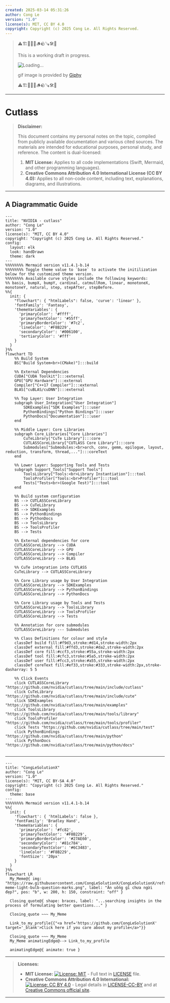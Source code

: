 ```yaml
---
created: 2025-03-14 05:31:26
author: Cong Le
version: "1.0"
license(s): MIT, CC BY 4.0
copyright: Copyright (c) 2025 Cong Le. All Rights Reserved.
---
```




> ⚠️🏗️🚧🦺🧱🪵🪨🪚🛠️👷
> 
> This is a working draft in progress.
> 
> ![Loading...](https://media3.giphy.com/media/v1.Y2lkPTc5MGI3NjExcWN4eDgyYWQydWs2NnhtcHM4OHIweHI4OWxiZzVxZnRrejExa3ppZCZlcD12MV9pbnRlcm5hbF9naWZfYnlfaWQmY3Q9Zw/JVgPPB1qZTrNu/giphy.gif)
> 
> gif image is provided by [Giphy](https://giphy.com)
> 
> ⚠️🏗️🚧🦺🧱🪵🪨🪚🛠️👷

----



# Cutlass
> **Disclaimer:**
>
> This document contains my personal notes on the topic,
> compiled from publicly available documentation and various cited sources.
> The materials are intended for educational purposes, personal study, and reference.
> The content is dual-licensed:
> 1. **MIT License:** Applies to all code implementations (Swift, Mermaid, and other programming languages).
> 2. **Creative Commons Attribution 4.0 International License (CC BY 4.0):** Applies to all non-code content, including text, explanations, diagrams, and illustrations.
---


## A Diagrammatic Guide 


```mermaid
---
title: "NVIDIA - cutlass"
author: "Cong Le"
version: "1.0"
license(s): "MIT, CC BY 4.0"
copyright: "Copyright (c) 2025 Cong Le. All Rights Reserved."
config:
  layout: elk
  look: handDrawn
  theme: dark
---
%%%%%%%% Mermaid version v11.4.1-b.14
%%%%%%%% Toggle theme value to `base` to activate the initilization below for the customized theme version.
%%%%%%%% Available curve styles include the following keywords:
%% basis, bumpX, bumpY, cardinal, catmullRom, linear, monotoneX, monotoneY, natural, step, stepAfter, stepBefore.
%%{
  init: {
    "flowchart": { "htmlLabels": false, 'curve': 'linear' },
    'fontFamily': 'Fantasy',
    'themeVariables': {
      'primaryColor': '#ffff',
      'primaryTextColor': '#55ff',
      'primaryBorderColor': '#7c2',
      'lineColor': '#F8B229',
      'secondaryColor': '#006100',
      'tertiaryColor': '#fff'
    }
  }
}%%
flowchart TD
    %% Build System
    BS["Build System<br>(CMake)"]:::build

    %% External Dependencies
    CUDA["CUDA Toolkit"]:::external
    GPU["GPU Hardware"]:::external
    Compiler["C++17 Compiler"]:::external
    BLAS["cuBLAS/cuDNN"]:::external

    %% Top Layer: User Integration
    subgraph User_Integration["User Integration"]
        SDKExamples["SDK Examples"]:::user
        PythonBindings["Python Bindings"]:::user
        PythonDocs["Documentation"]:::user
    end

    %% Middle Layer: Core Libraries
    subgraph Core_Libraries["Core Libraries"]
        CuTeLibrary["CuTe Library"]:::core
        CUTLASSCoreLibrary["CUTLASS Core Library"]:::core
        Submodules["Submodules:<br>arch, conv, gemm, epilogue, layout, reduction, transform, thread,..."]:::coreText
    end

    %% Lower Layer: Supporting Tools and Tests
    subgraph Support_Tools["Support Tools"]
        ToolsLibrary["Tools:<br>Library Instantiation"]:::tool
        ToolsProfiler["Tools:<br>Profiler"]:::tool
        Tests["Tests<br>(Google Test)"]:::tool
    end

    %% Build system configuration
    BS --> CUTLASSCoreLibrary
    BS --> CuTeLibrary
    BS --> SDKExamples
    BS --> PythonBindings
    BS --> PythonDocs
    BS --> ToolsLibrary
    BS --> ToolsProfiler
    BS --> Tests

    %% External dependencies for core
    CUTLASSCoreLibrary --> CUDA
    CUTLASSCoreLibrary --> GPU
    CUTLASSCoreLibrary --> Compiler
    CUTLASSCoreLibrary --> BLAS

    %% CuTe integration into CUTLASS
    CuTeLibrary --> CUTLASSCoreLibrary

    %% Core Library usage by User Integration
    CUTLASSCoreLibrary --> SDKExamples
    CUTLASSCoreLibrary --> PythonBindings
    CUTLASSCoreLibrary --> PythonDocs

    %% Core Library usage by Tools and Tests
    CUTLASSCoreLibrary --> ToolsLibrary
    CUTLASSCoreLibrary --> ToolsProfiler
    CUTLASSCoreLibrary --> Tests

    %% Annotation for core submodules
    CUTLASSCoreLibrary --- Submodules

    %% Class Definitions for colour and style
    classDef build fill:#f9d3,stroke:#d14,stroke-width:2px
    classDef external fill:#ffd3,stroke:#da2,stroke-width:2px
    classDef core fill:#ccf3,stroke:#55a,stroke-width:2px
    classDef tool fill:#cfc3,stroke:#5a5,stroke-width:2px
    classDef user fill:#fcc3,stroke:#a55,stroke-width:2px
    classDef coreText fill:#ef33,stroke:#333,stroke-width:2px,stroke-dasharray: 5 5

    %% Click Events
    click CUTLASSCoreLibrary "https://github.com/nvidia/cutlass/tree/main/include/cutlass"
    click CuTeLibrary "https://github.com/nvidia/cutlass/tree/main/include/cute"
    click SDKExamples "https://github.com/nvidia/cutlass/tree/main/examples"
    click ToolsLibrary "https://github.com/nvidia/cutlass/tree/main/tools/library"
    click ToolsProfiler "https://github.com/nvidia/cutlass/tree/main/tools/profiler"
    click Tests "https://github.com/nvidia/cutlass/tree/main/test"
    click PythonBindings "https://github.com/nvidia/cutlass/tree/main/python"
    click PythonDocs "https://github.com/nvidia/cutlass/tree/main/python/docs"
    
```






---

<!-- 
```mermaid
%% Current Mermaid version
info
```  -->


```mermaid
---
title: "CongLeSolutionX"
author: "Cong Le"
version: "1.0"
license(s): "MIT, CC BY-SA 4.0"
copyright: "Copyright (c) 2025 Cong Le. All Rights Reserved."
config:
  theme: base
---
%%%%%%%% Mermaid version v11.4.1-b.14
%%{
  init: {
    'flowchart': { 'htmlLabels': false },
    'fontFamily': 'Bradley Hand',
    'themeVariables': {
      'primaryColor': '#fc82',
      'primaryTextColor': '#F8B229',
      'primaryBorderColor': '#27AE60',
      'secondaryColor': '#81c784',
      'secondaryTextColor': '#6C3483',
      'lineColor': '#F8B229',
      'fontSize': '20px'
    }
  }
}%%
flowchart LR
  My_Meme@{ img: "https://raw.githubusercontent.com/CongLeSolutionX/CongLeSolutionX/refs/heads/main/assets/images/My-meme-light-bulb-question-marks.png", label: "Ăn uống gì chưa ngừi đẹp?", pos: "b", w: 200, h: 150, constraint: "off" }

  Closing_quote@{ shape: braces, label: "...searching insights in the process of formulating better questions..." }

  Closing_quote ~~~ My_Meme
    
  Link_to_my_profile{{"<a href='https://github.com/CongLeSolutionX' target='_blank'>Click here if you care about my profile</a>"}}

  Closing_quote ~~~ My_Meme
  My_Meme animatingEdge@--> Link_to_my_profile
  
  animatingEdge@{ animate: true }

```

---
> **Licenses:**
>
> - **MIT License:**  [![License: MIT](https://img.shields.io/badge/License-MIT-yellow.svg)](LICENSE) - Full text in [LICENSE](LICENSE) file.
> - **Creative Commons Attribution 4.0 International:** [![License: CC BY 4.0](https://licensebuttons.net/l/by/4.0/88x31.png)](LICENSE-CC-BY) - Legal details in [LICENSE-CC-BY](LICENSE-CC-BY) and at [Creative Commons official site](http://creativecommons.org/licenses/by/4.0/).
> 
---
